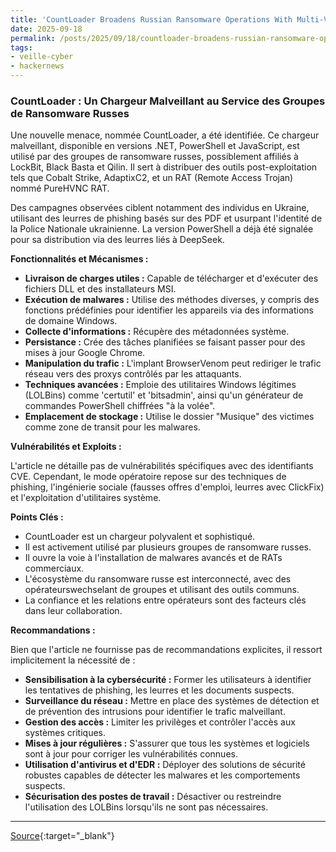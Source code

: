```yaml
---
title: 'CountLoader Broadens Russian Ransomware Operations With Multi-Version Malware Loader'
date: 2025-09-18
permalink: /posts/2025/09/18/countloader-broadens-russian-ransomware-operations-with-multi-version-malware-loader/
tags:
- veille-cyber
- hackernews
---
```

### CountLoader : Un Chargeur Malveillant au Service des Groupes de Ransomware Russes

Une nouvelle menace, nommée CountLoader, a été identifiée. Ce chargeur malveillant, disponible en versions .NET, PowerShell et JavaScript, est utilisé par des groupes de ransomware russes, possiblement affiliés à LockBit, Black Basta et Qilin. Il sert à distribuer des outils post-exploitation tels que Cobalt Strike, AdaptixC2, et un RAT (Remote Access Trojan) nommé PureHVNC RAT.

Des campagnes observées ciblent notamment des individus en Ukraine, utilisant des leurres de phishing basés sur des PDF et usurpant l'identité de la Police Nationale ukrainienne. La version PowerShell a déjà été signalée pour sa distribution via des leurres liés à DeepSeek.

**Fonctionnalités et Mécanismes :**

*   **Livraison de charges utiles :** Capable de télécharger et d'exécuter des fichiers DLL et des installateurs MSI.
*   **Exécution de malwares :** Utilise des méthodes diverses, y compris des fonctions prédéfinies pour identifier les appareils via des informations de domaine Windows.
*   **Collecte d'informations :** Récupère des métadonnées système.
*   **Persistance :** Crée des tâches planifiées se faisant passer pour des mises à jour Google Chrome.
*   **Manipulation du trafic :** L'implant BrowserVenom peut rediriger le trafic réseau vers des proxys contrôlés par les attaquants.
*   **Techniques avancées :** Emploie des utilitaires Windows légitimes (LOLBins) comme 'certutil' et 'bitsadmin', ainsi qu'un générateur de commandes PowerShell chiffrées "à la volée".
*   **Emplacement de stockage :** Utilise le dossier "Musique" des victimes comme zone de transit pour les malwares.

**Vulnérabilités et Exploits :**

L'article ne détaille pas de vulnérabilités spécifiques avec des identifiants CVE. Cependant, le mode opératoire repose sur des techniques de phishing, l'ingénierie sociale (fausses offres d'emploi, leurres avec ClickFix) et l'exploitation d'utilitaires système.

**Points Clés :**

*   CountLoader est un chargeur polyvalent et sophistiqué.
*   Il est activement utilisé par plusieurs groupes de ransomware russes.
*   Il ouvre la voie à l'installation de malwares avancés et de RATs commerciaux.
*   L'écosystème du ransomware russe est interconnecté, avec des opérateurswechselant de groupes et utilisant des outils communs.
*   La confiance et les relations entre opérateurs sont des facteurs clés dans leur collaboration.

**Recommandations :**

Bien que l'article ne fournisse pas de recommandations explicites, il ressort implicitement la nécessité de :

*   **Sensibilisation à la cybersécurité :** Former les utilisateurs à identifier les tentatives de phishing, les leurres et les documents suspects.
*   **Surveillance du réseau :** Mettre en place des systèmes de détection et de prévention des intrusions pour identifier le trafic malveillant.
*   **Gestion des accès :** Limiter les privilèges et contrôler l'accès aux systèmes critiques.
*   **Mises à jour régulières :** S'assurer que tous les systèmes et logiciels sont à jour pour corriger les vulnérabilités connues.
*   **Utilisation d'antivirus et d'EDR :** Déployer des solutions de sécurité robustes capables de détecter les malwares et les comportements suspects.
*   **Sécurisation des postes de travail :** Désactiver ou restreindre l'utilisation des LOLBins lorsqu'ils ne sont pas nécessaires.

---
[Source](https://thehackernews.com/2025/09/countloader-broadens-russian-ransomware.html){:target="_blank"}
